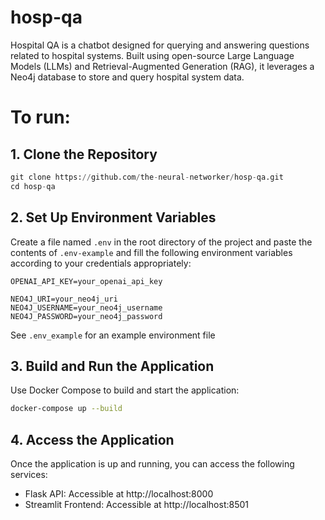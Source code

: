 # hosp-qa
Hospital QA is a chatbot designed for querying and answering questions related to hospital systems. Built using open-source Large Language Models (LLMs) and Retrieval-Augmented Generation (RAG), it leverages a Neo4j database to store and query hospital system data.
# To run:

## 1. Clone the Repository

```python
git clone https://github.com/the-neural-networker/hosp-qa.git
cd hosp-qa
```

## 2. Set Up Environment Variables

Create a file named `.env` in the root directory of the project and paste the contents of `.env-example` and fill the following environment variables according to your credentials appropriately:

```
OPENAI_API_KEY=your_openai_api_key

NEO4J_URI=your_neo4j_uri
NEO4J_USERNAME=your_neo4j_username
NEO4J_PASSWORD=your_neo4j_password
```

See `.env_example` for an example environment file

## 3. Build and Run the Application
Use Docker Compose to build and start the application:

```zsh
docker-compose up --build
```

## 4. Access the Application
Once the application is up and running, you can access the following services:

- Flask API: Accessible at http://localhost:8000
- Streamlit Frontend: Accessible at http://localhost:8501